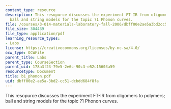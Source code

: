 ```yaml
---
content_type: resource
description: This resopurce discusses the experiment FT-IR from oligomers to polymers;
  ball and string models for the topic ?1 Phonon curves.
file: /courses/3-014-materials-laboratory-fall-2006/dbff00e2ae5a3bd2cc51dcbdd684f8fa_b1_phonon.pdf
file_size: 304439
file_type: application/pdf
learning_resource_types:
- Labs
license: https://creativecommons.org/licenses/by-nc-sa/4.0/
ocw_type: OCWFile
parent_title: Labs
parent_type: CourseSection
parent_uid: 178a3f23-79e5-2e6c-90c3-e52c15603a59
resourcetype: Document
title: b1_phonon.pdf
uid: dbff00e2-ae5a-3bd2-cc51-dcbdd684f8fa
---
```

This resopurce discusses the experiment FT-IR from oligomers to polymers; ball and string models for the topic ?1 Phonon curves.